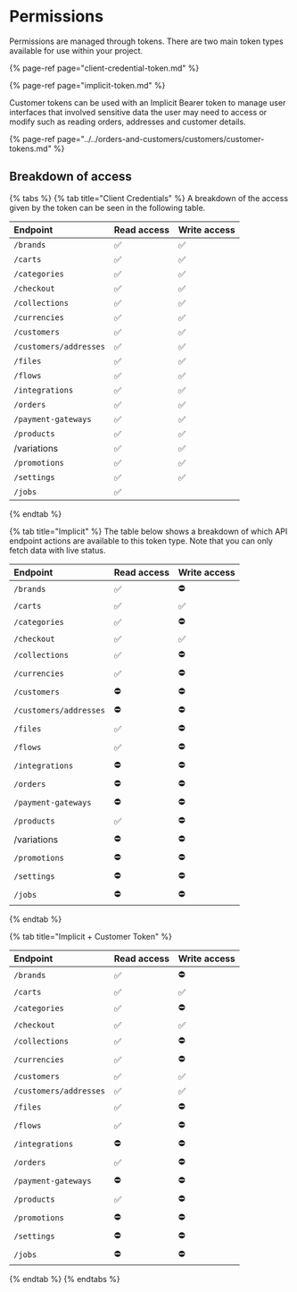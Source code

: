 # Permissions

Permissions are managed through tokens. There are two main token types available for use within your project.

{% page-ref page="client-credential-token.md" %}

{% page-ref page="implicit-token.md" %}

Customer tokens can be used with an Implicit Bearer token to manage user interfaces that involved sensitive data the user may need to access or modify such as reading orders, addresses and customer details.

{% page-ref page="../../orders-and-customers/customers/customer-tokens.md" %}

## Breakdown of access

{% tabs %}
{% tab title="Client Credentials" %}
A breakdown of the access given by the token can be seen in the following table.

| **Endpoint** | **Read access** | **Write access** |
| :--- | :--- | :--- |
| `/brands` | ✅ | ✅ |
| `/carts` | ✅ | ✅ |
| `/categories` | ✅ | ✅ |
| `/checkout` | ✅ | ✅ |
| `/collections` | ✅ | ✅ |
| `/currencies` | ✅ | ✅ |
| `/customers` | ✅ | ✅ |
| `/customers/addresses` | ✅ | ✅ |
| `/files` | ✅ | ✅ |
| `/flows` | ✅ | ✅ |
| `/integrations` | ✅ | ✅ |
| `/orders` | ✅ | ✅ |
| `/payment-gateways` | ✅ | ✅ |
| `/products` | ✅ | ✅ |
| /variations | ✅ | ✅ |
| `/promotions` | ✅ | ✅ |
| `/settings` | ✅ | ✅ |
| `/jobs` | ✅ |  |
{% endtab %}

{% tab title="Implicit" %}
The table below shows a breakdown of which API endpoint actions are available to this token type. Note that you can only fetch data with live status.

| **Endpoint** | **Read access** | **Write access** |
| :--- | :--- | :--- |
| `/brands` | ✅ | ⛔️ |
| `/carts` | ✅ | ✅ |
| `/categories` | ✅ | ⛔️ |
| `/checkout` | ✅ | ✅ |
| `/collections` | ✅ | ⛔️ |
| `/currencies` | ✅ | ⛔️ |
| `/customers` | ⛔️ | ⛔️ |
| `/customers/addresses` | ⛔️ | ⛔️ |
| `/files` | ✅ | ⛔️ |
| `/flows` | ✅ | ⛔️ |
| `/integrations` | ⛔️ | ⛔️ |
| `/orders` | ⛔️ | ⛔️ |
| `/payment-gateways` | ⛔️ | ⛔️ |
| `/products` | ✅ | ⛔️ |
| /variations | ⛔️ | ⛔️ |
| `/promotions` | ⛔️ | ⛔️ |
| `/settings` | ⛔️ | ⛔️ |
| `/jobs` | ⛔️ | ⛔️ |
{% endtab %}

{% tab title="Implicit + Customer Token" %}


| Endpoint | Read access | Write access |
| :--- | :--- | :--- |
| `/brands` | ✅ | ⛔️ |
| `/carts` | ✅ | ✅ |
| `/categories` | ✅ | ⛔️ |
| `/checkout` | ✅ | ✅ |
| `/collections` | ✅ | ⛔️ |
| `/currencies` | ✅ | ⛔️ |
| `/customers` | ✅ | ✅ |
| `/customers/addresses` | ✅ | ✅ |
| `/files` | ✅ | ⛔️ |
| `/flows` | ✅ | ⛔️ |
| `/integrations` | ⛔️ | ⛔️ |
| `/orders` | ✅ | ⛔️ |
| `/payment-gateways` | ⛔️ | ⛔️ |
| `/products` | ✅ | ⛔️ |
| `/promotions` | ⛔️ | ⛔️ |
| `/settings` | ⛔️ | ⛔️ |
| `/jobs` | ⛔️ | ⛔️ |
{% endtab %}
{% endtabs %}

